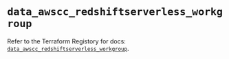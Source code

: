 # `data_awscc_redshiftserverless_workgroup`

Refer to the Terraform Registory for docs: [`data_awscc_redshiftserverless_workgroup`](https://registry.terraform.io/providers/hashicorp/awscc/0.70.0/docs/data-sources/redshiftserverless_workgroup).
